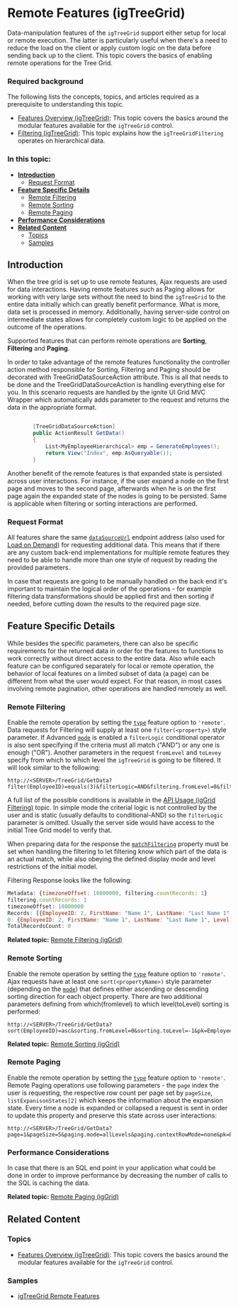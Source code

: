 <!--
|metadata|
{
    "fileName": "igtreegrid-remote-features",
    "controlName": ["igTreeGrid"],
    "tags": ["Grids", "MVC"]
}
|metadata|
-->

# Remote Features (igTreeGrid)

Data-manipulation features of the `igTreeGrid` support either setup for local or remote execution. The latter is particularly useful when there's a need to reduce the load on the client or apply custom logic on the data before sending back up to the client. This topic covers the basics of enabling remote operations for the Tree Grid.

### Required background

The following lists the concepts, topics, and articles required as a prerequisite to understanding this topic.

-   [Features Overview (igTreeGrid)](igTreeGrid-Features-Overview.html): This topic covers the basics around the modular features available for the `igTreeGrid` control. 
-   [Filtering (igTreeGrid)](igTreeGrid-Filtering.html): This topic explains how the `igTreeGridFiltering` operates on hierarchical data.

### In this topic:

- [**Introduction**](#introduction)
    - [Request Format](#request-format)
- [**Feature Specific Details**](#features)
    - [Remote Filtering](#filtering)
    - [Remote Sorting](#sorting)
    - [Remote Paging](#paging)
- [**Performance Considerations**](#considerations)
- [**Related Content**](#related-content)
    - [Topics](#topics)
    - [Samples](#samples)

## <a id="introduction"></a> Introduction

When the tree grid is set up to use remote features, Ajax requests are used for data interactions. Having remote features such as Paging allows for working with very large sets without the need to bind the `igTreeGrid` to the entire data initially which can greatly benefit performance. What is more, data set is processed in memory. Additionally, having server-side control on intermediate states allows for completely custom logic to be applied on the outcome of the operations. 

Supported features that can perform remote operations are **Sorting**, **Filtering** and **Paging**.

In order to take advantage of the remote features functionality the controller action method responsible for Sorting, Filtering and Paging should be decorated with TreeGridDataSourceAction attribute. This is all that needs to be done and the TreeGridDataSourceAction is handling everything else for you. In this scenario requests are handled by the ignite UI Grid MVC Wrapper which automatically adds parameter to the request and returns the data in the appropriate format. 

```csharp

		[TreeGridDataSourceAction]
		public ActionResult GetData()
		{
			List<MyEmployeeHierarchical> emp = GenerateEmployees();
			return View("Index", emp.AsQueryable());
		}
```

Another benefit of the remote features is that expanded state is persisted across user interactions. For instance, if the user expand a node on the first page and moves to the second page, afterwards when he is on the first page again the expanded state of the nodes is going to be persisted. Same is applicable when filtering or sorting interactions are performed. 


### <a id="request-format"></a> Request Format

All features share the same [`dataSourceUrl`](%%jQueryApiUrl%%/ui.igtreegrid#options:dataSourceUrl) endpoint address (also used for [Load on Demand](igTreeGrid-Load-On-Demand.html)) for requesting additional data. This means that if there are any custom back-end implementations for multiple remote features they need to be able to handle more than one style of request by reading the provided parameters.

In case that requests are going to be manually handled on the back end it's important to maintain the logical order of the operations - for example filtering data transformations should be applied first and then sorting if needed, before cutting down the results to the required page size.


## <a id="features"></a> Feature Specific Details

While besides the specific parameters, there can also be specific requirements for the returned data in order for the features to functions to work correctly without direct access to the entire data. Also while each feature can be configured separately for local or remote operation, the behavior of local features on a limited subset of data (a page) can be different from what the user would expect. For that reason, in most cases involving remote pagination, other operations are handled remotely as well.

### <a id="filtering"></a> Remote Filtering

Enable the remote operation by setting the [`type`](%%jQueryApiUrl%%/ui.igtreegridfiltering#options:type) feature option to `'remote'`. Data requests for Filtering will supply at least one `filter(<property>)` style parameter. If Advanced [`mode`](%%jQueryApiUrl%%/ui.igtreegridfiltering#options:mode) is enabled a `filterLogic` conditional operator is also sent specifying if the criteria must all match ("AND") or any one is enough ("OR"). Another parameters in the request `fromLevel` and `toLevey` specify from which to which level the `igTreeGrid` is going to be filtered. It will look similar to the following:


```
http://<SERVER>/TreeGrid/GetData?filter(EmployeeID)=equals(3)&filterLogic=AND&filtering.fromLevel=0&filtering.toLevel=-1&__matchFiltering=__matchFiltering&filtering.displayMode=showWithAncestors&pk=EmployeeID&propertyDataLevel=__ig_options.dataLevel&propertyExpanded=__ig_options.expanded&childDataKey=Employees&initialExpandDepth=-1&_=1437122016866
```

A full list of the possible conditions is available in the [API Usage (igGrid Filtering)](igGrid-Filtering.html#api) topic. In simple mode the criterial logic is not controlled by the user and is static (usually defaults to conditional-AND) so the `filterLogic` parameter is omitted. Usually the server side would have access to the initial Tree Grid model to verify that.

When preparing data for the response the [`matchFiltering`](%%jQueryApiUrl%%/ui.igtreegridfiltering#options:matchFiltering) property must be set when handling the filtering to let filtering know which part of the data is an actual match, while also obeying the defined display mode and level restrictions  of the initial model.

Filtering Response looks like the following:

```js
Metadata: {timezoneOffset: 10800000, filtering.countRecords: 1}
filtering.countRecords: 1
timezoneOffset: 10800000
Records: [{EmployeeID: 2, FirstName: "Name 1", LastName: "Last Name 1", Level: "Level:0",…}]
0: {EmployeeID: 2, FirstName: "Name 1", LastName: "Last Name 1", Level: "Level:0",…}
TotalRecordsCount: 0
```


**Related topic:** [Remote Filtering (igGrid)](igGrid-Filtering.html#remote)

### <a id="sorting"></a> Remote Sorting

Enable the remote operation by setting the [`type`](%%jQueryApiUrl%%/ui.ui.igtreegridsorting#options:type) feature option to `'remote'`. Ajax requests have at least one `sort(<propertyName>)` style parameter (depending on the [`mode`](%%jQueryApiUrl%%/ui.igtreegridsorting#options:mode)) that defines either ascending or descending sorting direction for each object property. There are two additional parameters defining from which(fromlevel) to which level(toLevel) sorting is performed:

```
http://<SERVER>/TreeGrid/GetData?sort(EmployeeID)=asc&sorting.fromLevel=0&sorting.toLevel=-1&pk=EmployeeID&propertyDataLevel=__ig_options.dataLevel&propertyExpanded=__ig_options.expanded&childDataKey=Employees&initialExpandDepth=-1&_=1437123084738
```

**Related topic:** [Remote Sorting (igGrid)](igGrid-Sorting-Overview.html#remote)

### <a id="paging"></a> Remote Paging

Enable the remote operation by setting the [`type`](%%jQueryApiUrl%%/ui.igtreegridpaging#options:type) feature option to `'remote'`. Remote Paging operations use following parameters - the `page` index the user is requesting, the respective row count per page set by `pageSize`, `listExpanisonStates[2]` which keeps the information about the expansion state.  Every time a node is expanded or collapsed a request is sent in order to update this property and preserve this state across user interactions:

```
http://<SERVER>/TreeGrid/GetData?page=1&pageSize=5&paging.mode=allLevels&paging.contextRowMode=none&pk=EmployeeID&listExpansionStates%5B2%5D=false&propertyDataLevel=__ig_options.dataLevel&propertyExpanded=__ig_options.expanded&childDataKey=Employees&initialExpandDepth=-1&_=1437129614152
```

### <a id="considerations"></a> Performance Considerations

In case that there is an SQL end point in your application what could be done in order to improve performance by decreasing the number of calls to the SQL is caching the data.

**Related topic:** [Remote Paging (igGrid)](igGrid-Paging.html#remote)

## <a id="related-content"></a> Related Content

### <a id="topics"></a> Topics
-   [Features Overview (igTreeGrid)](igTreeGrid-Features-Overview.html): This topic covers the basics around the modular features available for the `igTreeGrid` control. 

### <a id="samples"></a> Samples
- [igTreeGrid Remote Features](%%SamplesUrl%%/tree-grid/remote-features)
